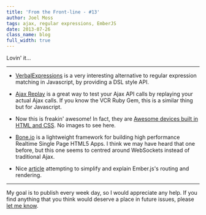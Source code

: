 ```yaml
---
title: 'From the Front-line - #13'
author: Joel Moss
tags: ajax, regular expressions, EmberJS
date: 2013-07-26
class_name: blog
full_width: true
---
```


Lovin' it...

---

 - [VerbalExpressions](https://github.com/jehna/VerbalExpressions) is a very interesting alternative to regular expression matching in Javascript, by providing a DSL style API.

 - [Ajax Replay](http://mbradshawabs.github.io/ajaxreplay/) is a great way to test your Ajax API calls by replaying your actual Ajax calls. If you know the VCR Ruby Gem, this is a similar thing but for Javascript.

 - Now this is freakin' awesome! In fact, they are [Awesome devices built in HTML and CSS](http://labs.jaredhardy.com/minimal-devices/). No images to see here.

 - [Bone.io](http://bone.io/) is a lightweight framework for building high performance Realtime Single Page HTML5 Apps. I think we may have heard that one before, but this one seems to centred around WebSockets instead of traditional Ajax.

 - Nice [article](http://matthewlehner.net/ember-js-routing-and-views) attempting to simplify and explain Ember.js's routing and rendering.

---

My goal is to publish every week day, so I would appreciate any help. If you find anything that you think would deserve a place in future issues, please [let me know](mailto:jmoss@codio.com).
